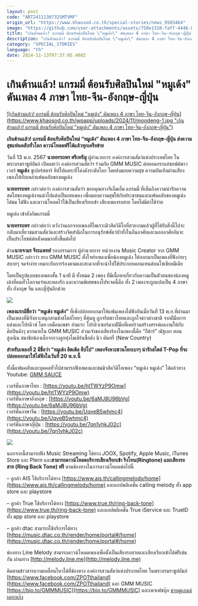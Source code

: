 ```yaml
---
layout: post
code: "ART2411130732SMTVMF"
origin_url: "https://www.khaosod.co.th/special-stories/news_9503464"
image: "https://github.com/user-attachments/assets/750e1310-faff-4446-8ecc-a5ffe4cfa074"
title: "เกินต้านแล้ว! แกรมมี่ ต้อนรับศิลปินใหม่ \"หมูเด้ง\" ดันเพลง 4 ภาษา ไทย-จีน-อังกฤษ-ญี่ปุ่น"
description: "เกินต้านแล้ว! แกรมมี่ ต้อนรับศิลปินใหม่ \"หมูเด้ง\" ดันเพลง 4 ภาษา ไทย-จีน-อังกฤษ-ญี่ปุ่น ส่งความสุขแฟนคลับทั่วโลก ดาวน์โหลดฟรีได้แล้วทุกเครือข่าย"
category: "SPECIAL_STORIES"
language: "th"
date: 2024-11-13T07:37:05.408Z
---
```


# เกินต้านแล้ว! แกรมมี่ ต้อนรับศิลปินใหม่ "หมูเด้ง" ดันเพลง 4 ภาษา ไทย-จีน-อังกฤษ-ญี่ปุ่น

[![เกินต้านแล้ว! แกรมมี่ ต้อนรับศิลปินใหม่ "หมูเด้ง" ดันเพลง 4 ภาษา ไทย-จีน-อังกฤษ-ญี่ปุ่น](https://www.khaosod.co.th/wpapp/uploads/2024/11/moodeng-1.jpg "เกินต้านแล้ว! แกรมมี่ ต้อนรับศิลปินใหม่ "หมูเด้ง" ดันเพลง 4 ภาษา ไทย-จีน-อังกฤษ-ญี่ปุ่น")](https://www.khaosod.co.th/wpapp/uploads/2024/11/moodeng-1.jpg)

**เกินต้านแล้ว! แกรมมี่ ต้อนรับศิลปินใหม่ “หมูเด้ง” ดันเพลง 4 ภาษา ไทย-จีน-อังกฤษ-ญี่ปุ่น ส่งความสุขแฟนคลับทั่วโลก ดาวน์โหลดฟรีได้แล้วทุกเครือข่าย**

วันที่ 13 พ.ย. 2567 **นายอรรถพร ศรีเหรัญ** ผู้อำนวยการ องค์การสวนสัตว์แห่งประเทศไทย ในพระบรมราชูปถัมภ์ เปิดเผยว่า องค์การสวนสัตว์ฯ ร่วมกับ GMM MUSIC ต่อยอดกระแสซอฟต์พาวเวอร์ **หมูเด้ง** ซูเปอร์สตาร์ ฮิปโปแคระที่โด่งดังระดับโลก โดยส่งมอบความสุข ความบันเทิงผ่านเสียงเพลงให้กับเหล่าแฟนคลับของหมูเด้ง

**นายอรรถพร** กล่าวต่อว่า องค์การสวนสัตว์ฯ ขอบคุณทางจีเอ็มเอ็ม แกรมมี่ ที่เห็นถึงความน่ารักความสดใสของหมูเด้งจนนำไปแต่งเป็นบทเพลง เพื่อมอบความสุขให้กับประชาชนและแฟนคลับของหมูเด้ง ได้ชม ได้ฟัง และดาวน์โหลดไว้ใช้เป็นเสียงเรียกเข้า เสียงเพลงรอสาย โดยไม่มีค่าใช้จ่าย

หมูเด้ง เข้าสังกัดแกรมมี่

**นายอรรถพร** กล่าวต่อว่า หวังว่านอกจากเพลงที่ไพเราะมิวสิควิดีโอที่สวยงามแล้วผู้ที่ได้รับสิ่งนี้ไปจะกลับมาเที่ยวชมสวนสัตว์และสร้างจิตสำนึกในการอนุรักษ์สัตว์ป่าทั้งในถิ่นอาศัยและนอกอาศัยอันจะ เป็นประโยชน์ต่อสังคมมากยิ่งขึ้นต่อไป

ด้าน**นายจามร จีระแพทย์** รองกรรมการ ผู้อำนวยการ หน่วยงาน Music Creator จาก GMM MUSIC กล่าวว่า ทาง GMM MUSIC ตั้งใจทำเพลงเพื่อน้องหมูเด้ง ให้ออกมาเป็นเพลงที่ฟังง่ายๆ สบายๆ จดจำง่าย เหมาะกับการร้องตามและสะดวกที่จะนำไปใช้ประกอบคอนเทนต์บนโซเชียลมีเดีย

โดยเป็นรูปแบบของเพลงสั้น 1 นาที มี ทั้งหมด 2 เพลง ที่มีเนื้อหาเกี่ยวกับความเป็นตัวตนของน้องหมูเด้งที่คนทั่วโลกจดจำและหลงรัก และความพิเศษของโปรเจคนี้คือ ทั้ง 2 เพลงจะถูกแปลเป็น 4 ภาษาทั้ง อังกฤษ จีน และญี่ปุ่นอีกด้วย

[![](https://www.khaosod.co.th/wpapp/uploads/2024/11/KV_0.jpg)](https://www.khaosod.co.th/wpapp/uploads/2024/11/KV_0.jpg)

**เพลงแรกมีชื่อว่า** **“หมูเด้ง หมูเด้ง”** ที่เพิ่งปล่อยออกมาให้แฟนเพลงได้ฟังกันเมื่อวันที่ 13 พ.ย.ที่ผ่านมา เป็นเพลงที่มีจังหวะสนุกสามช่าสไตล์ไทยๆ ที่คุ้นหู ถูกจริตชาวไทยและถูกใจชาวต่างชาติ จากฝีมือการแต่งและโปรดิวซ์ โดย เหมือนเพชร อำมะระ โปรดิวเซอร์มากฝีมือที่เคยร่วมสร้างสรรค์ผลงานให้กับศิลปินดังๆ มากมายใน GMM MUSIC ส่วนเจ้าของเสียงร้องในเพลงนี้คือ “กีต้าร์” ณัฐเอก ทอนสูงเนิน สมาชิกน้องเล็กจากวงลูกทุ่งโมเดิร์นชื่อดัง นิว คันทรี่ (New Country)

**สำหรับเพลงที่ 2 มีชื่อว่า “หมูเด้ง ลิตเติล ฮิปโป” เพลงจังหวะชวนโยกเบาๆ น่ารักสไตล์ T-Pop ที่จะปล่อยออกมาให้ได้ฟังในวันที่ 20 พ.ย.นี้**

ทั้งนี้แฟนคลับและบุคคลทั่วไปสามารถฟังเพลงและชมมิวสิควิดีโอเพลง “หมูเด้ง หมูเด้ง” ได้แล้วทาง Youtube: [GMM SAUCE](https://www.youtube.com/@gmmsauce)

เวอร์ชั่นภาษาไทย : [https://youtu.be/htTWYzP9Omw](https://youtu.be/htTWYzP9Omw)  
เวอร์ชั่นภาษาอังกฤษ : [https://youtu.be/6aMJ8U96bVg](https://youtu.be/6aMJ8U96bVg)  
เวอร์ชั่นภาษาจีน : [https://youtu.be/UqyeB5whmc4](https://youtu.be/UqyeB5whmc4)  
เวอร์ชั่นภาษาญี่ปุ่น : [https://youtu.be/7qn1yhkJ02c](https://youtu.be/7qn1yhkJ02c)

[![](https://www.khaosod.co.th/wpapp/uploads/2024/11/KV_หมเดง_หมเดง_0.jpg)](https://www.khaosod.co.th/wpapp/uploads/2024/11/KV_หมเดง_หมเดง_0.jpg)

นอกจากนี้สามารถฟัง Music Streaming ได้ทาง JOOX, Spotify, Apple Music, iTunes Store และ Plern และ**สามารถดาวน์โหลดบริการเสียงเรียกเข้า ริงโทน(Ringtone) และเสียงรอสาย (Ring Back Tone) ฟรี** ตามช่องทางในการดาวน์โหลดต่อไปนี้

– ลูกค้า AIS ใช้บริการได้ทาง [https://www.ais.th/callingmelody/home](https://www.ais.th/callingmelody/home) และแอปพลิเคชั่น calling melody ทั้ง app store และ playstore

– ลูกค้า True ใช้บริการได้ทาง [https://www.true.th/ring-back-tone](https://www.true.th/ring-back-tone) และแอปพลิเคชั่น True iService และ TrueID ทั้ง app store และ playstore

– ลูกค้า dtac สามารถใช้บริการได้ทาง [https://music.dtac.co.th/render/home/portal#/home](https://music.dtac.co.th/render/home/portal#/home)

ช่องทาง Line Melody สามารถดาวน์โหลดเพลงเพื่อตั้งเป็นเสียงรอสายและเสียงเรียกเข้าได้ฟรีเช่นกัน ผ่านทาง [http://melody.line.me](http://melody.line.me)

ติดตามข่าวสารความเคลื่อนไหวได้ที่ช่องทาง องค์การสวนสัตว์แห่งประเทศไทย ในพระบรมราชูปถัมภ์ [https://www.facebook.com/ZPOTthailand](https://www.facebook.com/ZPOTthailand) และ GMM MUSIC [https://bio.to/GMMMUSIC](https://bio.to/GMMMUSIC) และเพจเฟซบุ๊ก [ขาหมูแอนด์เดอะแก๊ง](https://www.facebook.com/profile.php?id=100069015466568)